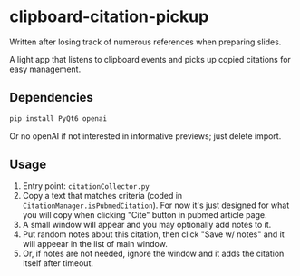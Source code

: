 # clipboard-citation-pickup
Written after losing track of numerous references when preparing slides.

A light app that listens to clipboard events and picks up copied citations for easy management.
## Dependencies
```bash
pip install PyQt6 openai
```

Or no openAI if not interested in informative previews; just delete import.
## Usage
1. Entry point: `citationCollector.py`
1. Copy a text that matches criteria (coded in `CitationManager.isPubmedCitation`). For now it's just designed for what you will copy when clicking "Cite" button in pubmed article page.
2. A small window will appear and you may optionally add notes to it.
3. Put random notes about this citation, then click "Save w/ notes" and it will appeear in the list of main window.
4. Or, if notes are not needed, ignore the window and it adds the citation itself after timeout.
